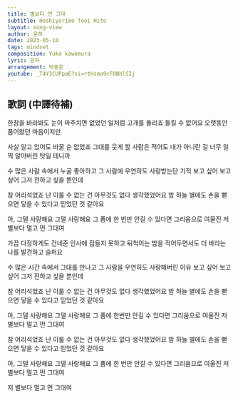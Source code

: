 ```yaml
---
title: 별보다 먼 그대
subtitle: Hoshiyorimo Tooi Hito
layout: song-view
author: 윤하
date: 2023-05-10
tags: mindset
composition: Yuka kawamura
lyric: 윤하
arrangement: 박중훈
youtube: _T4Y3CUPpaE?si=rtHsma9cFONhlSIj
---
```


## 歌詞 (中譯待補)

한참을 바라봐도 눈이 마주치면
없었던 일처럼 고개를 돌리죠
들킬 수 없어요
오랫동안 품어왔던 마음이지만

사실 알고 있어도 바꿀 순 없었죠
그대를 웃게 할 사람은 적어도
내가 아니란 걸
너무 일찍 알아버린 탓일 테니까

수 많은 사람 속에서 누굴 좋아하고
그 사람에 우연히도 사랑받는단 기적
보고 싶어 보고 싶어
그저 전하고 싶을 뿐인데

참 어리석었죠 난
이룰 수 없는 건 아무것도 없다 생각했었어요
밤 하늘 별에도 손을 뻗으면
닿을 수 있다고 믿었던 것 같아요

아, 그댈 사랑해요 그댈 사랑해요
그 품에 한 번만 안길 수 있다면
그리움으로 여울진 저 별보다 멀고 먼 그대여

가끔 다정하게도 건네준 인사에
잠들지 못하고 뒤척이는 밤을
적어두면서도
더 바라는 나를 발견하고 슬퍼요

수 많은 시간 속에서 그대를 만나고
그 사람을 우연히도 사랑해버린 이유
보고 싶어 보고 싶어
그저 전하고 싶을 뿐인데

참 어리석었죠 난
이룰 수 없는 건 아무것도 없다 생각했었어요
밤 하늘 별에도 손을 뻗으면
닿을 수 있다고 믿었던 것 같아요

아, 그댈 사랑해요 그댈 사랑해요
그 품에 한번만 안길 수 있다면
그리움으로 여울진 저 별보다 멀고 먼 그대여

참 어리석었죠 난
이룰 수 없는 건 아무것도 없다 생각했었어요
밤 하늘 별에도 손을 뻗으면
닿을 수 있다고 믿었던 것 같아요

아, 그댈 사랑해요 그댈 사랑해요
그 품에 한 번만 안길 수 있다면
그리움으로 여울진 저 별보다 멀고 먼 그대여

저 별보다 멀고 먼 그대여
